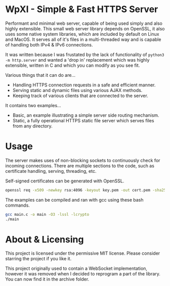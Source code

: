 # WpXI - Simple & Fast HTTPS Server
Performant and minimal web server, capable of being used simply and also highly extensible. This small web server library depends on OpenSSL, it also uses some native system libraries, which are included by default on Linux and MacOS. 
It serves all of it's files in a multi-threaded way and is capable of handling both IPv4 & IPv6 connections. 

It was written because I was frustated by the lack of functionality of `python3 -m http.server` and wanted a 'drop in' replacement which was highly extensible, written in C and which you can modify as you see fit.

Various things that it can do are...
* Handling HTTPS connection requests in a safe and efficient manner.
* Serving static and dynamic files using various AJAX methods.
* Keeping track of various clients that are connected to the server.

It contains two examples...
* Basic, an example illustrating a simple server side routing mechanism.
* Static, a fully operational HTTPS static file server which serves files from any directory.

# Usage
The server makes uses of non-blocking sockets to continuously check for incoming connections. 
There are multiple sections to the code, such as certificate handling, serving, threading, etc.

Self-signed certificates can be generated with OpenSSL.
```bash
openssl req -x509 -newkey rsa:4096 -keyout key.pem -out cert.pem -sha256 -days 3560 -nodes -subj '/CN=127.0.0.1'
```

The examples can be compiled and ran with gcc using these bash commands.
```bash
gcc main.c -o main -O3 -lssl -lcrypto
./main
```

# About & Licensing
This project is licensed under the permissive MIT license. Please consider starring the project if you like it.

This project originally used to contain a WebSocket implementation, however it was removed when I decided to reprogram a part of the library. You can now find it in the archive folder.

